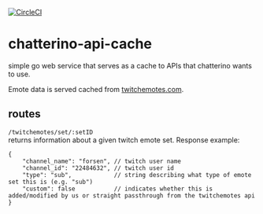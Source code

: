 [![CircleCI](https://circleci.com/gh/Chatterino/api.svg?style=svg)](https://circleci.com/gh/Chatterino/api)

# chatterino-api-cache

simple go web service that serves as a cache to APIs that chatterino wants to use.

Emote data is served cached from [twitchemotes.com](https://twitchemotes.com/).

## routes
`/twitchemotes/set/:setID`  
returns information about a given twitch emote set. Response example:
```
{
    "channel_name": "forsen", // twitch user name
    "channel_id": "22484632", // twitch user id
    "type": "sub",            // string describing what type of emote set this is (e.g. "sub")
    "custom": false           // indicates whether this is added/modified by us or straight passthrough from the twitchemotes api
}
```

